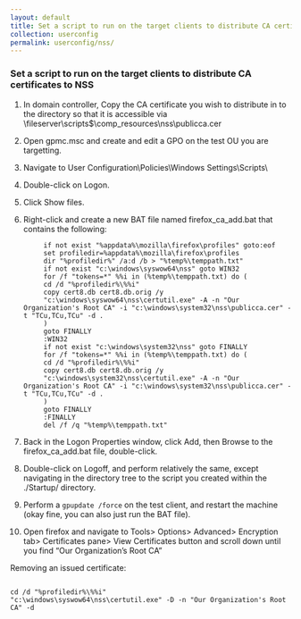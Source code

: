 ```yaml
---
layout: default
title: Set a script to run on the target clients to distribute CA certificates to NSS
collection: userconfig
permalink: userconfig/nss/
---
```



### Set a script to run on the target clients to distribute CA certificates to NSS

1. In domain controller, Copy the CA certificate you wish to distribute in to the directory so that it is accessible via \\fileserver\scripts$\comp_resources\nss\publicca.cer
2. Open gpmc.msc and create and edit a GPO on the test OU you are targetting.
3. Navigate to User Configuration\Policies\Windows Settings\Scripts\

4. Double-click on Logon.

5. Click Show files.

6. Right-click and create a new BAT file named firefox_ca_add.bat that contains the following:

            if not exist "%appdata%\mozilla\firefox\profiles" goto:eof
            set profiledir=%appdata%\mozilla\firefox\profiles
            dir "%profiledir%" /a:d /b > "%temp%\temppath.txt"
            if not exist "c:\windows\syswow64\nss" goto WIN32
            for /f "tokens=*" %%i in (%temp%\temppath.txt) do (
            cd /d "%profiledir%\%%i"
            copy cert8.db cert8.db.orig /y
            "c:\windows\syswow64\nss\certutil.exe" -A -n "Our Organization's Root CA" -i "c:\windows\system32\nss\publicca.cer" -t "TCu,TCu,TCu" -d .
            )
            goto FINALLY
            :WIN32
            if not exist "c:\windows\system32\nss" goto FINALLY
            for /f "tokens=*" %%i in (%temp%\temppath.txt) do (
            cd /d "%profiledir%\%%i"
            copy cert8.db cert8.db.orig /y
            "c:\windows\system32\nss\certutil.exe" -A -n "Our Organization's Root CA" -i "c:\windows\system32\nss\publicca.cer" -t "TCu,TCu,TCu" -d .
            )
            goto FINALLY
            :FINALLY
            del /f /q "%temp%\temppath.txt"

7. Back in the Logon Properties window, click Add, then Browse to the firefox_ca_add.bat file, double-click.

8. Double-click on Logoff, and perform relatively the same, except navigating in the directory tree to the script you created within the ./Startup/ directory.

9. Perform a `gpupdate /force` on the test client, and restart the machine (okay fine, you can also just run the BAT file).

10. Open firefox and navigate to Tools> Options> Advanced> Encryption tab> Certificates pane> View Certificates button and scroll down until you find “Our Organization’s Root CA”

Removing an issued certificate:

```

cd /d "%profiledir%\%%i"
"c:\windows\syswow64\nss\certutil.exe" -D -n "Our Organization's Root CA" -d 
```
